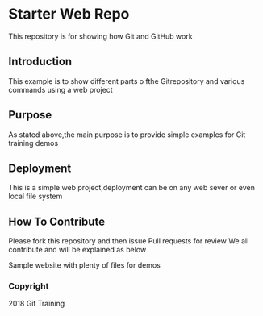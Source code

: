 # Starter Web Repo

This repository is for showing how Git and GitHub work
## Introduction
This example is to show different parts o fthe Gitrepository
and various commands using a web project
## Purpose
As stated above,the main purpose is to provide simple
examples for Git training demos

## Deployment
This is a simple web project,deployment can be on any web sever or even local file system

## How To Contribute
Please fork this repository and then issue Pull requests for review
We all contribute and will be explained as below

Sample website with plenty of files for demos
### Copyright
2018 Git Training